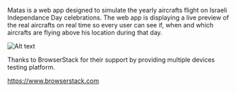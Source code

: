 Matas is a web app designed to simulate the yearly aircrafts flight on Israeli Independance Day celebrations.
The web app is displaying a live preview of the real aircrafts on real time so every user can see if, when and which aircrafts are flying above his location during that day.

![Alt text](broswerstack.svg)

Thanks to BrowserStack for their support by providing multiple devices testing platform.

https://www.browserstack.com
